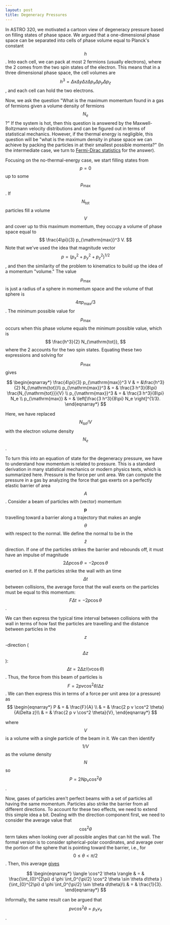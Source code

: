 ```yaml
---
layout: post
title: Degeneracy Pressures 
---
```


In ASTRO 320, we motivated a cartoon view of degeneracy pressure based on filling states of phase space.  We argued that a one-dimensional phase space can be separated into cells of phase volume equal to Planck's constant $$h$$.  Into each cell, we can pack at most 2 fermions (usually electrons), where the 2 comes from the two spin states of the electron.  This means that in a three dimensional phase space, the cell volumes are $$h^3 = \Delta x \Delta y \Delta z \Delta p_x \Delta p_y \Delta p_z$$, and each cell can hold the two electrons.  

Now, we ask the question "What is the maximum momentum found in a gas of fermions given a volume density of fermions $$N_e$$?"  If the system is hot, then this question is answered by the Maxwell-Boltzmann velocity distributions and can be figured out in terms of statistical mechanics.  However, if the thermal energy is negligible, this question will be "what is the maximum density in phase space we can achieve by packing the particles in at their smallest possible momenta?"  (In the intermediate case, we turn to [Fermi-Dirac statistics](https://en.wikipedia.org/wiki/Fermi%E2%80%93Dirac_statistics) for the answer).

Focusing on the no-thermal-energy case, we start filling states from $$p=0$$ up to some $$p_{\mathrm{max}}$$.  If $$N_{\mathrm{tot}}$$ particles fill a volume $$V$$ and cover up to this maximum momentum, they occupy a volume of phase space equal to
$$
\frac{4\pi}{3} p_{\mathrm{max}}^3 V.
$$
Note that we've used the idea that magnitude vector $$p = (p_x^2 + p_y^2 + p_z^2)^{1/2}$$, and then the similarity of the problem to kinematics to build up the idea of a momentum "volume."  The value $$p_{\mathrm{max}}$$ is just a radius of a sphere in momentum space and the volume of that sphere is $$ 4\pi p_{\mathrm{max}} / 3$$.  The minimum possible value for $$p_{\mathrm{max}}$$ occurs when this phase volume equals the minimum possible value, which is
$$
\frac{h^3}{2} N_{\mathrm{tot}},
$$
where the 2 accounts for the two spin states. Equating these two expressions and solving for $$p_\mathrm{max}$$ gives

$$
\begin{eqnarray*}
\frac{4\pi}{3} p_{\mathrm{max}}^3 V & = &\frac{h^3}{2} N_{\mathrm{tot}}\\
p_{\mathrm{max}}^3 & = & \frac{3 h^3}{8\pi} \frac{N_{\mathrm{tot}}}{V} \\
p_{\mathrm{max}}^3 & = & \frac{3 h^3}{8\pi} N_e \\
p_{\mathrm{max}} & = & \left[\frac{3 h^3}{8\pi} N_e \right]^{1/3}.
\end{eqnarray*}
$$

Here, we have replaced $$N_{\mathrm{tot}}/{V}$$ with the electron volume density $$N_e$$.  

To turn this into an equation of state for the degeneracy pressure, we have to understand how momentum is related to pressure.  This is a standard derivation in many statistical mechanics or modern physics texts, which is summarized here.  Pressure is the force per unit area.  We can compute the pressure in a gas by analyzing the force that gas exerts on a perfectly elastic barrier of area $$A$$.  Consider a beam of particles with (vector) momentum $$\mathbf{p}$$ travelling toward a barrier along a trajectory that makes an angle $$\theta$$ with respect to the normal.  We define the normal to be in the $$\hat{z}$$ direction.  If one of the particles strikes the barrier and rebounds off, it must have an impulse of magnitude $$ 2 \Delta p \cos \theta  = -2 p \cos \theta$$ exerted on it.  If the particles strike the wall with an time $$\Delta t$$ between collisions, the average force that the wall exerts on the particles must be equal to this momentum: $$ F \Delta t = -2 p \cos \theta $$.  

We can then express the typical time interval between collisions with the wall in terms of how fast the particles are travelling and the distance between particles in the $$z$$-direction ($$\Delta z$$):  $$\Delta t = 2 \Delta z / (v \cos \theta)$$.  Thus, the  force from this beam of particles is $$ F = 2 p v \cos^2 \theta /\Delta z$$.  We can then express this in terms of a force per unit area (or a pressure) as 
$$
\begin{eqnarray*}
P & = & \frac{F}{A} \\
& = & \frac{2 p v \cos^2 \theta}{A\Delta z}\\
& = & \frac{2 p v \cos^2 \theta}{V},
\end{eqnarray*}
$$

where $$V$$ is a volume with a single particle of the beam in it.  We can then identify $$1/V$$ as the volume density $$N$$ so $$P = 2 N p_v \cos^2 \theta$$.  

Now, gases of particles aren't perfect beams with a set of particles all having the same momentum.  Particles also strike the barrier from all different directions.  To account for these two effects, we need to extend this simple idea a bit.  Dealing with the direction component first, we need to consider the average value that $$\cos^2 \theta$$ term takes when looking over all possible angles that can hit the wall.  The formal version is to consider spherical-polar coordinates, and average over the portion of the sphere that is pointing toward the barrier, i.e., for $$0 \le \theta < \pi/2$$.  Then, this average [gives](http://www.wolframalpha.com/input/?i=Integrate%28cos%28x%29^2+sin%28x%29%2Cx%3D0..pi%2F2%29%2FIntegrate%28sin%28x%29%2Cx%3D0..pi%2F2%29)

$$
\begin{eqnarray*}
\langle \cos^2 \theta \rangle & = & \frac{\int_{0}^{2\pi} d \phi \int_0^{\pi/2} \cos^2 \theta \sin \theta d\theta }{\int_{0}^{2\pi} d \phi \int_0^{\pi/2}  \sin \theta d\theta}\\
& = & \frac{1}{3}.
\end{eqnarray*}
$$

Informally, the same result can be argued that $$p v \cos^2 \theta = p_x v_x $$. 